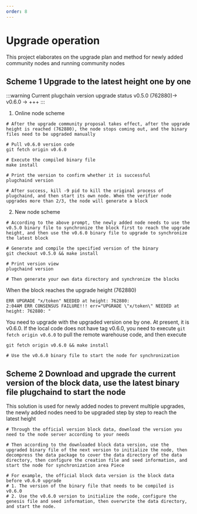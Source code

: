 ```yaml
---
order: 8
---
```



# Upgrade operation

This project elaborates on the upgrade plan and method for newly added community nodes and running community nodes
## Scheme 1 Upgrade to the latest height one by one

:::warning
Current plugchain version upgrade status v0.5.0 (762880)-> v0.6.0 -> +++
:::
1. Online node scheme
```shell
# After the upgrade community proposal takes effect, after the upgrade height is reached (762880), the node stops coming out, and the binary files need to be upgraded manually

# Pull v0.6.0 version code
git fetch origin v0.6.0

# Execute the compiled binary file
make install

# Print the version to confirm whether it is successful
plugchaind version

# After success, kill -9 pid to kill the original process of plugchaind, and then start its own node. When the verifier node upgrades more than 2/3, the node will generate a block
```
2. New node scheme
```shell
# According to the above prompt, the newly added node needs to use the v0.5.0 binary file to synchronize the block first to reach the upgrade height, and then use the v0.6.0 binary file to upgrade to synchronize the latest block

# Generate and compile the specified version of the binary
git checkout v0.5.0 && make install

# Print version view
plugchaind version

# Then generate your own data directory and synchronize the blocks
```


When the block reaches the upgrade height (762880)
```
ERR UPGRADE "x/token" NEEDED at height: 762880:
2:04AM ERR CONSENSUS FAILURE!!! err="UPGRADE \"x/token\" NEEDED at height: 762880: "
```

You need to upgrade with the upgraded version one by one. At present, it is v0.6.0. If the local code does not have tag v0.6.0, you need to execute `git fetch origin v0.6.0` to pull the remote warehouse code, and then execute

```
git fetch origin v0.6.0 && make install

# Use the v0.6.0 binary file to start the node for synchronization
```



## Scheme 2 Download and upgrade the current version of the block data, use the latest binary file plugchaind to start the node

This solution is used for newly added nodes to prevent multiple upgrades, the newly added nodes need to be upgraded step by step to reach the latest height

```shell
# Through the official version block data, download the version you need to the node server according to your needs

# Then according to the downloaded block data version, use the upgraded binary file of the next version to initialize the node, then decompress the data package to cover the data directory of the data directory, then configure the creation file and seed information, and start the node for synchronization area Piece

# For example, the official block data version is the block data before v0.6.0 upgrade
# 1. The version of the binary file that needs to be compiled is v0.6.0
# 2. Use the v0.6.0 version to initialize the node, configure the genesis file and seed information, then overwrite the data directory, and start the node.
```